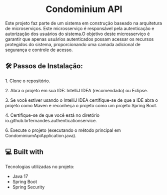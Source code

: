 <h1 align="center" id="title">Condominium API</h1>

<p id="description">Este projeto faz parte de um sistema em construção baseado na arquitetura de microserviços. Este microsserviço é responsável pela autenticação e autorização dos usuários do sistema.O objetivo deste microsserviço é garantir que apenas usuários autenticados possam acessar os recursos protegidos do sistema, proporcionando uma camada adicional de segurança e controle de acesso.</p>

<h2>🛠️ Passos de Instalação:</h2>

<p>1. Clone o repositório.</p>

<p>2. Abra o projeto em sua IDE: IntelliJ IDEA (recomendado) ou Eclipse.</p>

<p>3. Se você estiver usando o IntelliJ IDEA certifique-se de que a IDE abra o projeto como Maven e reconheça o projeto como um projeto Spring Boot.</p>

<p>4. Certifique-se de que você está no diretório io.github.brfernandes.authenticationservice.</p>

<p>6. Execute o projeto (executando o método principal em CondominiumApiApplication.java).</p>

<h2>💻 Built with</h2>

Tecnologias utilizadas no projeto:

*   Java 17
*   Spring Boot
*   Spring Security
